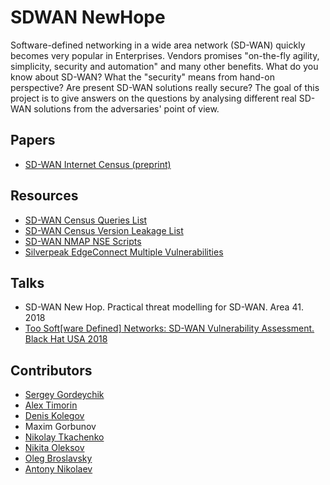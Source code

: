 # SDWAN NewHope

Software-defined networking in a wide area network (SD-WAN) quickly becomes very popular in Enterprises. Vendors promises "on-the-fly agility, simplicity, security and automation" and many other benefits. 
What do you know about SD-WAN? What the "security" means from hand-on perspective? Are present SD-WAN solutions really secure? 
The goal of this project is to give answers on the questions by analysing different real SD-WAN solutions from the adversaries' point of view.

## Papers
* [SD-WAN Internet Census (preprint)](https://arxiv.org/abs/1808.09027)

## Resources
* [SD-WAN Census Queries List](census.md)
* [SD-WAN Census Version Leakage List](leakage.md)
* [SD-WAN NMAP NSE Scripts](nse-scripts)
* [Silverpeak EdgeConnect Multiple Vulnerabilities](https://github.com/sdnewhop/sdwannewhope/blob/master/Silverpeak%20EdgeConnect%20Multiple%20Vulnerabilities%20-%20032018.pdf)

## Talks
* SD-WAN New Hop. Practical threat modelling for SD-WAN. Area 41. 2018
* [Too Soft[ware Defined] Networks: SD-WAN Vulnerability Assessment. Black Hat USA 2018](sdwan-bhusa2018.pdf)

## Contributors
- [Sergey Gordeychik](https://twitter.com/scadasl)
- [Alex Timorin](https://twitter.com/atimorin)
- [Denis Kolegov](https://twitter.com/dnkolegov)
- Maxim Gorbunov
- [Nikolay Tkachenko](https://twitter.com/afr1ka_)
- [Nikita Oleksov](https://twitter.com/neoleksov)
- [Oleg Broslavsky](https://twitter.com/yalegko)
- [Antony Nikolaev](https://github.com/manmolecular)
